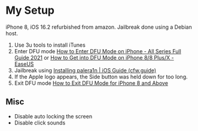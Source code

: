 # My Setup
iPhone 8, iOS 16.2 refurbished from amazon. Jailbreak done using a Debian host.
1. Use 3u tools to install iTunes
2. Enter DFU mode [How to Enter DFU Mode on iPhone - All Series Full Guide 2021](https://youtu.be/QXmrGvoSFkk?t=165) or [How to Get into DFU Mode on iPhone 8/8 Plus/X - EaseUS](https://mobi.easeus.com/ios-tips/how-to-get-into-dfu-mode-on-iphone-8-8-plus-x.html)
3. Jailbreak using [Installing palera1n | iOS Guide (cfw.guide)](https://ios.cfw.guide/installing-palera1n/)
4. If the Apple logo appears, the Side button was held down for too long. 
5. Exit DFU mode [How to Exit DFU Mode for iPhone 8 and Above](ttps://www.youtube.com/watch?v=OJoe0bjDxO8)


## Misc
- Disable auto locking the screen
- Disable click sounds